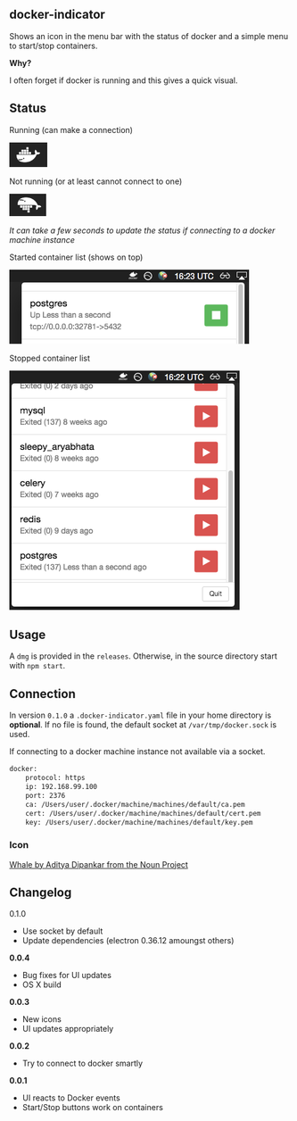 docker-indicator
----------------

Shows an icon in the menu bar with the status of docker and a simple menu to start/stop containers.

**Why?**

I often forget if docker is running and this gives a quick visual.

## Status

Running (can make a connection)

![images/up.png](images/up.png)

Not running (or at least cannot connect to one)

![images/down.png](images/down.png)

*It can take a few seconds to update the status if connecting to a docker machine instance*

Started container list (shows on top)

![images/started-container.png](images/started-container.png)

Stopped container list

![images/stopped-containers.png](images/stopped-containers.png)


## Usage

A `dmg` is provided in the `releases`.
Otherwise, in the source directory start with `npm start`.

## Connection
In version `0.1.0` a `.docker-indicator.yaml` file in your home directory is **optional**. If no file is found, the default socket at `/var/tmp/docker.sock` is used.

If connecting to a docker machine instance not available via a socket.
```
docker:
    protocol: https
    ip: 192.168.99.100
    port: 2376
    ca: /Users/user/.docker/machine/machines/default/ca.pem
    cert: /Users/user/.docker/machine/machines/default/cert.pem
    key: /Users/user/.docker/machine/machines/default/key.pem
```

### Icon
[Whale by Aditya Dipankar from the Noun Project](https://thenounproject.com/search/?q=whale&i=194454)

## Changelog

0.1.0
* Use socket by default
* Update dependencies (electron 0.36.12 amoungst others)

**0.0.4**
* Bug fixes for UI updates
* OS X build

**0.0.3**
* New icons
* UI updates appropriately

**0.0.2**
* Try to connect to docker smartly

**0.0.1**
* UI reacts to Docker events
* Start/Stop buttons work on containers

